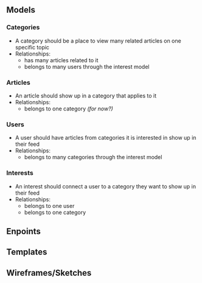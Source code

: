 ## Models

### Categories
  * A category should be a place to view many related articles on one specific topic
  * Relationships:
    * has many articles related to it
    * belongs to many users through the interest model

### Articles
  * An article should show up in a category that applies to it
  * Relationships:
    * belongs to one category *(for now?)*

### Users
  * A user should have articles from categories it is interested in show up in their feed
  * Relationships:
    * belongs to many categories through the interest model

### Interests
  * An interest should connect a user to a category they want to show up in their feed
  * Relationships:
    * belongs to one user
    * belongs to one category

## Enpoints


## Templates


## Wireframes/Sketches
